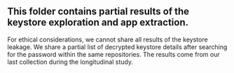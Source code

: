 ## This folder contains partial results of the keystore exploration and app extraction.

For ethical considerations, we cannot share all results of the keystore leakage. We share a partial list of decrypted keystore details after searching for the password within the same repositories. The results come from our last collection during the longitudinal study. 

